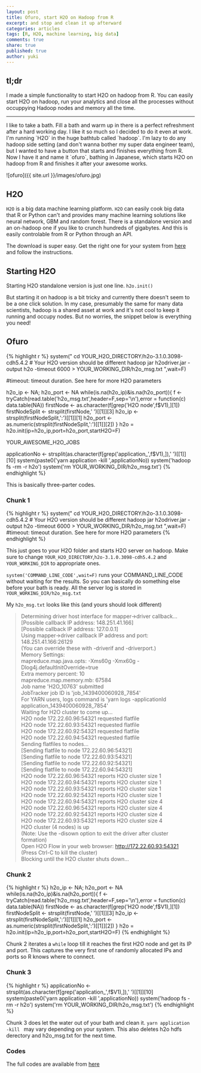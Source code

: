 ```yaml
---
layout: post
title: Ofuro, start H2O on Hadoop from R
excerpt: and stop and clean it up afterward
categories: articles
tags: [R, H2O, machine learning, big data]
comments: true
share: true
published: true
author: yuki
---
```


## tl;dr
I made a simple functionality to start H2O on hadoop from R.
You can easily start H2O on hadoop, run your analytics and close all the processes without occuppying Hadoop nodes and memory all the time.

<hr>
<span class = "dropcap">I </span> like to take a bath. Fill a bath and warm up in there is a perfect refreshment after a hard working day. I like it so much so I decided to do it even at work. I'm running `H2O` in the huge bathtub called `hadoop`. I'm lazy to do any hadoop side setting (and don't wanna bother my super data engineer team), but I wanted to have a button that starts and finishes everything from R. Now I have it and name it `ofuro`, bathing in Japanese, which starts H2O on hadoop from R and finishes it after your awesome works.

![ofuro]({{ site.url }}/images/ofuro.jpg)


## H2O
`H2O` is a big data machine learning platform. `H2O` can easily cook big data that R or Python can't and provides many machine learning solutions like neural network, GBM and random forest. There is a standalone version and an on-hadoop one if you like to crunch hundreds of gigabytes. And this is easily controlable from R or Python through an API.

The download is super easy. Get the right one for your system from [here](http://h2o.ai/download/) and follow the instructions.

## Starting H2O
Starting H2O standalone version is just one line.
```h2o.init()```

But starting it on hadoop is a bit tricky and currently there doesn't seem to be a one click solution.
In my case, presumably the same for many data scientists, hadoop is a shared asset at work and it's not cool to keep it running and occupy nodes.
But no worries, the snippet below is everything you need!

## Ofuro
{% highlight r %}
system("
  cd YOUR_H2O_DIRECTORY/h2o-3.1.0.3098-cdh5.4.2 # Your H2O version should be different
  hadoop jar h2odriver.jar -output h2o -timeout 6000 > YOUR_WORKING_DIR/h2o_msg.txt
",wait=F) 

#timeout: timeout duration. See here for more H2O parameters

h2o_ip <- NA; h2o_port <- NA
while(is.na(h2o_ip)&is.na(h2o_port)){
f <- tryCatch(read.table('h2o_msg.txt',header=F,sep='\n'),error = function(c) data.table(NA))
firstNode <- as.character(f[grep('H2O node',f$V1),][1])
firstNodeSplit <- strsplit(firstNode,' ')[[1]][3]
h2o_ip <- strsplit(firstNodeSplit,':')[[1]][1]
h2o_port <- as.numeric(strsplit(firstNodeSplit,':')[[1]][2])
}
h2o = h2o.init(ip=h2o_ip,port=h2o_port,startH2O=F)

YOUR_AWESOME_H2O_JOBS

applicationNo <- strsplit(as.character(f[grep('application_',f$V1),]),' ')[[1]][10]
system(paste0('yarn application -kill ',applicationNo))
system('hadoop fs -rm -r h2o')
system('rm YOUR_WORKING_DIR/h2o_msg.txt')
{% endhighlight %}


This is basically three-parter codes.

### Chunk 1
{% highlight r %}
system("
cd YOUR_H2O_DIRECTORY/h2o-3.1.0.3098-cdh5.4.2 # Your H2O version should be different
hadoop jar h2odriver.jar -output h2o -timeout 6000 > YOUR_WORKING_DIR/h2o_msg.txt
",wait=F) 
#timeout: timeout duration. See here for more H2O parameters
{% endhighlight %}

This just goes to your H2O folder and starts H2O server on hadoop.
Make sure to change `YOUR_H2O_DIRECTORY`,`h2o-3.1.0.3098-cdh5.4.2` and `YOUR_WORKING_DIR` to appropriate ones.

`system('COMMAND_LINE_CODE',wait=F)` runs your COMMAND_LINE_CODE without waiting for the results. So you can basically do something else before your bath is ready.
All the server log is stored in `YOUR_WORKING_DIR/h2o_msg.txt`

My `h2o_msg.txt` looks like this (and yours should look different)
  
>Determining driver host interface for mapper->driver callback...  
>    [Possible callback IP address: 148.251.41.166]  
>    [Possible callback IP address: 127.0.0.1]  
>Using mapper->driver callback IP address and port: 148.251.41.166:26129  
>(You can override these with -driverif and -driverport.)  
>Memory Settings:  
>    mapreduce.map.java.opts:     -Xms60g -Xmx60g -Dlog4j.defaultInitOverride=true  
>    Extra memory percent:        10  
>    mapreduce.map.memory.mb:     67584  
>Job name 'H2O_10763' submitted  
>JobTracker job ID is 'job_1439400060928_7854'  
>For YARN users, logs command is 'yarn logs -applicationId application_1439400060928_7854'  
>Waiting for H2O cluster to come up...  
>H2O node 172.22.60.96:54321 requested flatfile  
>H2O node 172.22.60.93:54321 requested flatfile  
>H2O node 172.22.60.92:54321 requested flatfile  
>H2O node 172.22.60.94:54321 requested flatfile  
>Sending flatfiles to nodes...  
>    [Sending flatfile to node 172.22.60.96:54321]  
>    [Sending flatfile to node 172.22.60.93:54321]  
>    [Sending flatfile to node 172.22.60.92:54321]  
>    [Sending flatfile to node 172.22.60.94:54321]  
>H2O node 172.22.60.96:54321 reports H2O cluster size 1  
>H2O node 172.22.60.94:54321 reports H2O cluster size 1  
>H2O node 172.22.60.93:54321 reports H2O cluster size 1  
>H2O node 172.22.60.92:54321 reports H2O cluster size 1  
>H2O node 172.22.60.94:54321 reports H2O cluster size 4  
>H2O node 172.22.60.96:54321 reports H2O cluster size 4  
>H2O node 172.22.60.92:54321 reports H2O cluster size 4  
>H2O node 172.22.60.93:54321 reports H2O cluster size 4  
>H2O cluster (4 nodes) is up  
>(Note: Use the -disown option to exit the driver after cluster formation)  
>Open H2O Flow in your web browser: http://172.22.60.93:54321  
>(Press Ctrl-C to kill the cluster)  
>Blocking until the H2O cluster shuts down...


### Chunk 2
{% highlight r %}
h2o_ip <- NA; h2o_port <- NA
while(is.na(h2o_ip)&is.na(h2o_port)){
f <- tryCatch(read.table('h2o_msg.txt',header=F,sep='\n'),error = function(c) data.table(NA))
firstNode <- as.character(f[grep('H2O node',f$V1),][1])
firstNodeSplit <- strsplit(firstNode,' ')[[1]][3]
h2o_ip <- strsplit(firstNodeSplit,':')[[1]][1]
h2o_port <- as.numeric(strsplit(firstNodeSplit,':')[[1]][2])
}
h2o = h2o.init(ip=h2o_ip,port=h2o_port,startH2O=F)
{% endhighlight %}

Chunk 2 iterates a `while` loop till it reaches the first H2O node and get its IP and port.
This captures the very first one of randomly allocated IPs and ports so R knows where to connect.

### Chunk 3
{% highlight r %}
applicationNo <- strsplit(as.character(f[grep('application_',f$V1),]),' ')[[1]][10]
system(paste0('yarn application -kill ',applicationNo))
system('hadoop fs -rm -r h2o')
system('rm YOUR_WORKING_DIR/h2o_msg.txt')
{% endhighlight %}

Chunk 3 does let the water out of your bath and clean it. 
`yarn application -kill ` may vary depending on your system.
This also deletes h2o hdfs derectory and h2o_msg.txt for the next time.

### Codes
The full codes are available from [here](https://github.com/yukiegosapporo/2015-08-22-start-h2o-on-hadoop-from-r) 
